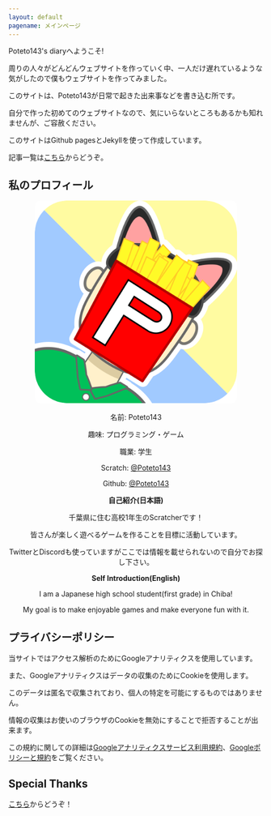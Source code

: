 ```yaml
---
layout: default
pagename: メインページ
---
```

Poteto143's diaryへようこそ!

周りの人々がどんどんウェブサイトを作っていく中、一人だけ遅れているような気がしたので僕もウェブサイトを作ってみました。

このサイトは、Poteto143が日常で起きた出来事などを書き込む所です。

自分で作った初めてのウェブサイトなので、気にいらないところもあるかも知れませんが、ご容赦ください。

このサイトはGithub pagesとJekyllを使って作成しています。

記事一覧は<a href="posts">こちら</a>からどうぞ。

## 私のプロフィール
<center>
<img src="assets/images/Icon.png" width="400px" height="400px" style=" border-radius: 10px;">

名前: Poteto143

趣味: プログラミング・ゲーム

職業: 学生

Scratch: <a href="https://scratch.mit.edu/users/Poteto143/">@Poteto143</a>

Github: <a href="https://github.com/Poteto143">@Poteto143</a>
  
<b>自己紹介(日本語)</b>

千葉県に住む高校1年生のScratcherです！

皆さんが楽しく遊べるゲームを作ることを目標に活動しています。

TwitterとDiscordも使っていますがここでは情報を載せられないので自分でお探し下さい。

<b>Self Introduction(English)</b>

I am a Japanese high school student(first grade) in Chiba!

My goal is to make enjoyable games and make everyone fun with it.
</center>

## プライバシーポリシー
当サイトではアクセス解析のためにGoogleアナリティクスを使用しています。

また、Googleアナリティクスはデータの収集のためにCookieを使用します。

このデータは匿名で収集されており、個人の特定を可能にするものではありません。

情報の収集はお使いのブラウザのCookieを無効にすることで拒否することが出来ます。

この規約に関しての詳細は<a href="https://marketingplatform.google.com/about/analytics/terms/jp/">Googleアナリティクスサービス利用規約</a>、<a href="https://www.google.com/intl/ja/policies/privacy/partners/">Googleポリシーと規約</a>をご覧ください。
## Special Thanks
<a href="credit">こちら</a>からどうぞ！
